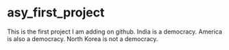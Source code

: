 # asy_first_project
This is the first project I am adding on github.
India is a democracy.
America is also a democracy.
North Korea is not a democracy.
